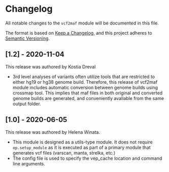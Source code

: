# Changelog

All notable changes to the `vcf2maf` module will be documented in this file.

The format is based on [Keep a Changelog](https://keepachangelog.com/en/1.0.0/),
and this project adheres to [Semantic Versioning](https://semver.org/spec/v2.0.0.html).

## [1.2] - 2020-11-04

This release was authored by Kostia Dreval

- 3rd level analyses of variants often utilize tools that are restricted to either hg19 or hg38 genome build. Therefore, this release of vcf2maf module includes automatic conversion between genome builds using crossmap tool. This implies that maf files in both original and converted genome builds are generated, and conveniently avaliable from the same output folder.


## [1.0] - 2020-06-05

This release was authored by Helena Winata.

- This module is designed as a utils-type module. It does not require `op.setup_module` as it is executed as part of a primary module that generates vcf files (varscan, manta, strelka, etc.)
- The config file is used to specify the vep_cache location and command line arguments.
